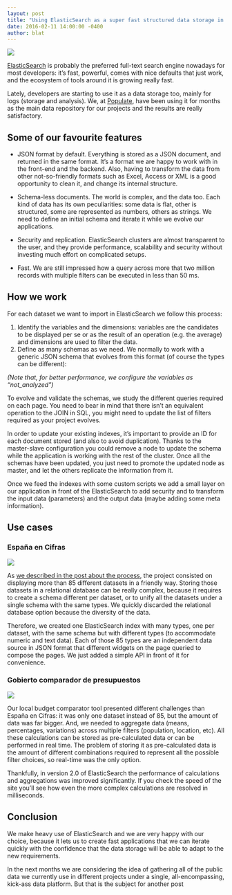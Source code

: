 ```yaml
---
layout: post
title: "Using ElasticSearch as a super fast structured data storage in Populate projects"
date: 2016-02-11 14:00:00 -0400
author: blat
---
```


![](https://cdn-images-1.medium.com/max/800/1*_-UHjQBIGgo877TvN-1-hw.png)

[ElasticSearch](https://www.elastic.co/products/elasticsearch) is probably the preferred full-text search engine nowadays for most developers: it’s fast, powerful, comes with nice defaults that just work, and the ecosystem of tools around it is growing really fast.

Lately, developers are starting to use it as a data storage too, mainly for logs (storage and analysis). We, at [Populate](http://populate.tools/), have been using it for months as the main data repository for our projects and the results are really satisfactory.

## Some of our favourite features

- JSON format by default. Everything is stored as a JSON document, and returned in the same format. It’s a format we are happy to work with in the front-end and the backend. Also, having to transform the data from other not-so-friendly formats such as Excel, Access or XML is a good opportunity to clean it, and change its internal structure.

- Schema-less documents. The world is complex, and the data too. Each kind of data has its own peculiarities: some data is flat, other is structured, some are represented as numbers, others as strings. We need to define an initial schema and iterate it while we evolve our applications.

- Security and replication. ElasticSearch clusters are almost transparent to the user, and they provide performance, scalability and security without investing much effort on complicated setups.

- Fast. We are still impressed how a query across more that two million records with multiple filters can be executed in less than 50 ms.

## How we work

For each dataset we want to import in ElasticSearch we follow this process:

1. Identify the variables and the dimensions: variables are the candidates to be displayed per se or as the result of an operation (e.g. the average) and dimensions are used to filter the data.
2. Define as many schemas as we need. We normally to work with a generic JSON schema that evolves from this format (of course the types can be different):

<script src="https://gist.github.com/ferblape/f85a68cb118925fb9dbe.js"></script>

*(Note that, for better performance, we configure the variables as “not_analyzed”)*

To evolve and validate the schemas, we study the different queries required on each page. You need to bear in mind that there isn’t an equivalent operation to the JOIN in SQL, you might need to update the list of filters required as your project evolves.

In order to update your existing indexes, it’s important to provide an ID for each document stored (and also to avoid duplication). Thanks to the master-slave configuration you could remove a node to update the schema while the application is working with the rest of the cluster. Once all the schemas have been updated, you just need to promote the updated node as master, and let the others replicate the information from it.

Once we feed the indexes with some custom scripts we add a small layer on our application in front of the ElasticSearch to add security and to transform the input data (parameters) and the output data (maybe adding some meta information).


## Use cases

### España en Cifras

![](https://cdn-images-1.medium.com/max/800/1*3sBD0Abdt95WvbEEcZGJew.png)

As [we described in the post about the process](/blog/espana-en-cifras), the project consisted on displaying more than 85 different datasets in a friendly way. Storing those datasets in a relational database can be really complex, because it requires to create a schema different per dataset, or to unify all the datasets under a single schema with the same types. We quickly discarded the relational database option because the diversity of the data.

Therefore, we created one ElasticSearch index with many types, one per dataset, with the same schema but with different types (to accommodate numeric and text data). Each of those 85 types are an independent data source in JSON format that different widgets on the page queried to compose the pages. We just added a simple API in front of it for convenience.

### Gobierto comparador de presupuestos

![](https://cdn-images-1.medium.com/max/800/1*Gih2yGKIkr9xSZKvF4DVuQ.png)

Our local budget comparator tool presented different challenges than España en Cifras: it was only one dataset instead of 85, but the amount of data was far bigger. And, we needed to aggregate data (means, percentages, variations) across multiple filters (population, location, etc). All these calculations can be stored as pre-calculated data or can be performed in real time. The problem of storing it as pre-calculated data is the amount of different combinations required to represent all the possible filter choices, so real-time was the only option.

Thankfully, in version 2.0 of ElasticSearch the performance of calculations and aggregations was improved significantly. If you check the speed of the site you’ll see how even the more complex calculations are resolved in milliseconds.

## Conclusion

We make heavy use of ElasticSearch and we are very happy with our choice, because it lets us to create fast applications that we can iterate quickly with the confidence that the data storage will be able to adapt to the new requirements.

In the next months we are considering the idea of gathering all of the public data we currently use in different projects under a single, all-encompassing, kick-ass data platform. But that is the subject for another post
